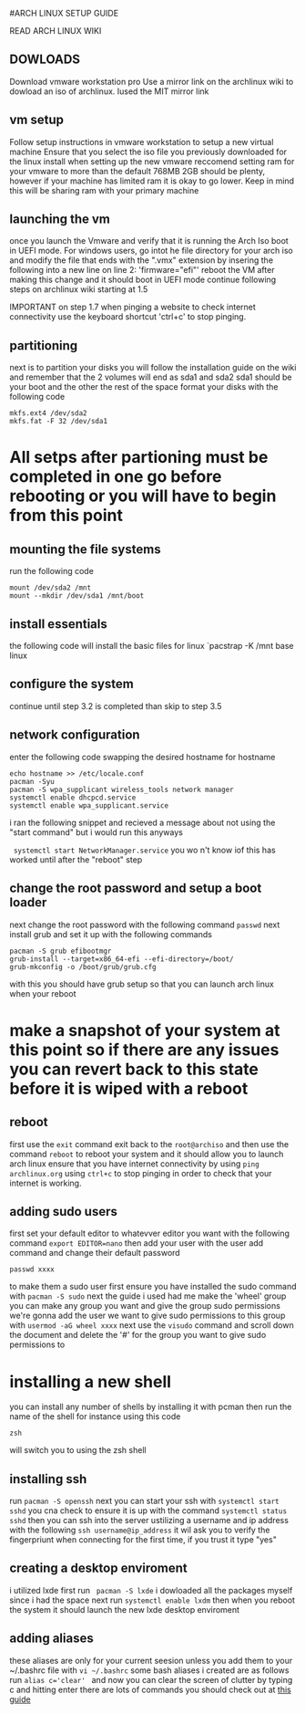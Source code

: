 #ARCH LINUX SETUP GUIDE

READ ARCH LINUX WIKI 

## DOWLOADS
Download vmware workstation pro 
Use a mirror link on the archlinux wiki to dowload an iso of archlinux.
Iused the MIT mirror link

## vm setup
Follow setup instructions in vmware workstation to setup a  new virtual machine 
Ensure that you select the iso file you previously downloaded for the linux install when setting up the new vmware 
reccomend setting ram for your vmware to more than the default 768MB
2GB should be plenty, however if your machine has limited ram it is okay to go lower.
Keep in mind this will be sharing ram with your primary machine

## launching the vm
once you launch the Vmware and verify that it is running the Arch Iso boot in UEFI mode.
For windows users, go intot he file directory for your arch iso and modify the file that ends with the ".vmx" extension by insering the following into  a new line on line 2: 'firmware="efi"'
reboot the VM after making this change and it should boot in UEFI mode
continue following steps on archlinux wiki starting at 1.5

IMPORTANT on step 1.7 when pinging a website to check internet connectivity use the keyboard shortcut 'ctrl+c' to stop pinging.

## partitioning 
next is to partition your disks
you will follow the installation guide on the wiki and remember that the 2 volumes will end as sda1 and sda2
sda1 should be your boot and the other the rest of the space
format your disks with the following code
``` 
mkfs.ext4 /dev/sda2
mkfs.fat -F 32 /dev/sda1
```
# All setps after partioning must be completed in one go before rebooting or you will have to begin from this point

## mounting the file systems
run the following code 
```
mount /dev/sda2 /mnt
mount --mkdir /dev/sda1 /mnt/boot

```
## install essentials
the following code will install the basic files for linux
`pacstrap -K /mnt base linux

## configure the system
continue until step 3.2 is completed
than skip to step 3.5

## network configuration
enter the following code swapping the desired hostname for hostname
 ```
 echo hostname >> /etc/locale.conf
 pacman -Syu
 pacman -S wpa_supplicant wireless_tools network manager
 systemctl enable dhcpcd.service
 systemctl enable wpa_supplicant.service
```
i ran the following snippet and recieved a message about not using the "start command" but i would run this anyways

` systemctl start NetworkManager.service`
you wo n't know iof this has worked until after the "reboot" step

## change the root password and setup a boot loader
 next change the root password with the following command
 ` passwd `
 next install grub and set it up with the following commands
 ```
 pacman -S grub efibootmgr
 grub-install --target=x86_64-efi --efi-directory=/boot/
grub-mkconfig -o /boot/grub/grub.cfg
```
with this you should have  grub setup so that you can launch arch linux when your reboot

# make a snapshot of your system at this point so if there are any issues you can revert back to this state before it is wiped with a reboot

## reboot
first use the `exit` command exit back to the `root@archiso` and then use the command `reboot` to reboot your system and it should allow you to launch arch linux
ensure that you have internet connectivity by using `ping archlinux.org` using  `ctrl+c` to stop pinging in order to check that your internet is working.

## adding sudo users
first set your default editor to whatevver editor you want with the following command
`export EDITOR=nano`
then add your user with the user add command and change their default password
```useradd --create-home xxxx
passwd xxxx
```
to make them a sudo user first ensure you have installed the sudo command with `pacman -S sudo`
next the guide i used had me make the 'wheel' group you can make any group you want and give the group sudo permissions
we're gonna add the user we want to give sudo permissions to this group with `usermod -aG wheel xxxx`
next use the `visudo` command and scroll down the document and delete the '#'  for the group you want to give sudo permissions to

# installing a new shell
you can install any number of shells by installing it with pcman then run the name of  the shell for instance using this code
``` pacman -S zsh
zsh
```
will switch you to using the zsh shell

## installing ssh
run `pacman -S openssh`
next you can start your ssh with `systemctl start sshd`
you cna check to ensure it is up with the command `systemctl status sshd`
then you can ssh into the server ustilizing a username and ip address with the following
`ssh username@ip_address`
it wil ask you to verify the fingerpriunt when connecting for the first time, if you trust it type "yes"


## creating a desktop enviroment
i utilized lxde  first run
` pacman -S lxde`
i dowloaded all the packages myself since i had the space
next run ` systemctl enable lxdm `
then when you reboot the system it should launch the new lxde desktop enviroment

## adding aliases
these aliases are only for your current seesion unless you add them to your ~/.bashrc file with `vi ~/.bashrc`
some bash aliases i created are as follows
run `alias c='clear' ` and now you can clear the screen of clutter by typing c and hitting enter
there are lots of commands you should check out at [this guide](https://www.cyberciti.biz/tips/bash-aliases-mac-centos-linux-unix.html)
